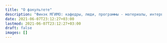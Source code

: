 ```yaml
---
title: "О факультете"
description: "Финэк МГИМО: кафедры, люди, программы - материалы, интервью"
date: 2021-06-07T23:12:27+03:00
lastmod: 2021-06-07T23:12:27+03:00
draft: false
images: []
---
```

